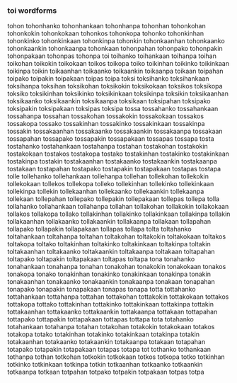 
### toi wordforms

tohon
tohonhanko
tohonhankaan
tohonhanpa
tohonhan
tohonkohan
tohonkokin
tohonkokaan
tohonkos
tohonkopa
tohonko
tohonkinhan
tohonkinko
tohonkinkaan
tohonkinpa
tohonkin
tohonkaanhan
tohonkaanko
tohonkaankin
tohonkaanpa
tohonkaan
tohonpahan
tohonpako
tohonpakin
tohonpakaan
tohonpas
tohonpa
toi
toihanko
toihankaan
toihanpa
toihan
toikohan
toikokin
toikokaan
toikos
toikopa
toiko
toikinhan
toikinko
toikinkaan
toikinpa
toikin
toikaanhan
toikaanko
toikaankin
toikaanpa
toikaan
toipahan
toipako
toipakin
toipakaan
toipas
toipa
toksi
toksihanko
toksihankaan
toksihanpa
toksihan
toksikohan
toksikokin
toksikokaan
toksikos
toksikopa
toksiko
toksikinhan
toksikinko
toksikinkaan
toksikinpa
toksikin
toksikaanhan
toksikaanko
toksikaankin
toksikaanpa
toksikaan
toksipahan
toksipako
toksipakin
toksipakaan
toksipas
toksipa
tossa
tossahanko
tossahankaan
tossahanpa
tossahan
tossakohan
tossakokin
tossakokaan
tossakos
tossakopa
tossako
tossakinhan
tossakinko
tossakinkaan
tossakinpa
tossakin
tossakaanhan
tossakaanko
tossakaankin
tossakaanpa
tossakaan
tossapahan
tossapako
tossapakin
tossapakaan
tossapas
tossapa
tosta
tostahanko
tostahankaan
tostahanpa
tostahan
tostakohan
tostakokin
tostakokaan
tostakos
tostakopa
tostako
tostakinhan
tostakinko
tostakinkaan
tostakinpa
tostakin
tostakaanhan
tostakaanko
tostakaankin
tostakaanpa
tostakaan
tostapahan
tostapako
tostapakin
tostapakaan
tostapas
tostapa
tolle
tollehanko
tollehankaan
tollehanpa
tollehan
tollekohan
tollekokin
tollekokaan
tollekos
tollekopa
tolleko
tollekinhan
tollekinko
tollekinkaan
tollekinpa
tollekin
tollekaanhan
tollekaanko
tollekaankin
tollekaanpa
tollekaan
tollepahan
tollepako
tollepakin
tollepakaan
tollepas
tollepa
tolla
tollahanko
tollahankaan
tollahanpa
tollahan
tollakohan
tollakokin
tollakokaan
tollakos
tollakopa
tollako
tollakinhan
tollakinko
tollakinkaan
tollakinpa
tollakin
tollakaanhan
tollakaanko
tollakaankin
tollakaanpa
tollakaan
tollapahan
tollapako
tollapakin
tollapakaan
tollapas
tollapa
tolta
toltahanko
toltahankaan
toltahanpa
toltahan
toltakohan
toltakokin
toltakokaan
toltakos
toltakopa
toltako
toltakinhan
toltakinko
toltakinkaan
toltakinpa
toltakin
toltakaanhan
toltakaanko
toltakaankin
toltakaanpa
toltakaan
toltapahan
toltapako
toltapakin
toltapakaan
toltapas
toltapa
tona
tonahanko
tonahankaan
tonahanpa
tonahan
tonakohan
tonakokin
tonakokaan
tonakos
tonakopa
tonako
tonakinhan
tonakinko
tonakinkaan
tonakinpa
tonakin
tonakaanhan
tonakaanko
tonakaankin
tonakaanpa
tonakaan
tonapahan
tonapako
tonapakin
tonapakaan
tonapas
tonapa
totta
tottahanko
tottahankaan
tottahanpa
tottahan
tottakohan
tottakokin
tottakokaan
tottakos
tottakopa
tottako
tottakinhan
tottakinko
tottakinkaan
tottakinpa
tottakin
tottakaanhan
tottakaanko
tottakaankin
tottakaanpa
tottakaan
tottapahan
tottapako
tottapakin
tottapakaan
tottapas
tottapa
tota
totahanko
totahankaan
totahanpa
totahan
totakohan
totakokin
totakokaan
totakos
totakopa
totako
totakinhan
totakinko
totakinkaan
totakinpa
totakin
totakaanhan
totakaanko
totakaankin
totakaanpa
totakaan
totapahan
totapako
totapakin
totapakaan
totapas
totapa
tot
tothanko
tothankaan
tothanpa
tothan
totkohan
totkokin
totkokaan
totkos
totkopa
totko
totkinhan
totkinko
totkinkaan
totkinpa
totkin
totkaanhan
totkaanko
totkaankin
totkaanpa
totkaan
totpahan
totpako
totpakin
totpakaan
totpas
totpa

